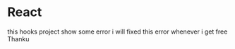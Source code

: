 # React 
this hooks project  show some error i will fixed this error whenever i get free 
<br/>
Thanku 

